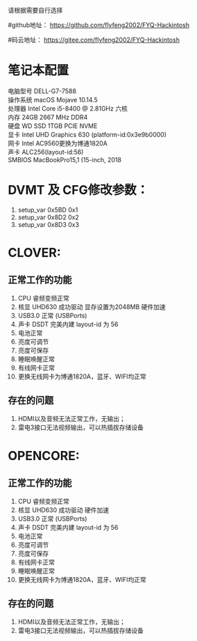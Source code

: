 请根据需要自行选择

#github地址：
https://github.com/flyfeng2002/FYQ-Hackintosh

#码云地址：
https://gitee.com/flyfeng2002/FYQ-Hackintosh


# 笔记本配置  
电脑型号 DELL-G7-7588  
操作系统 macOS Mojave 10.14.5  
处理器  Intel Core i5-8400 @ 2.81GHz 六核  
内存 24GB 2667 MHz DDR4  
硬盘  WD SSD 1TGB PCIE NVME  
显卡 Intel UHD Graphics 630 (platform-id:0x3e9b0000)  
网卡 Intel AC9560更换为博通1820A  
声卡 ALC256(layout-id:56)  
SMBIOS MacBookPro15,1 (15-inch, 2018  




# DVMT 及 CFG修改参数：
1. setup_var 0x5BD 0x1
2. setup_var 0x8D2 0x2
3. setup_var 0x8D3 0x3

# CLOVER:

## 正常工作的功能

1. CPU 睿频变频正常
2. 核显 UHD630 成功驱动 显存设置为2048MB 硬件加速
3. USB3.0 正常 (USBPorts)
4. 声卡 DSDT 完美内建 layout-id 为 56
5. 电池正常
6. 亮度可调节
7. 亮度可保存
8. 睡眠唤醒正常
9. 有线网卡正常
10. 更换无线网卡为博通1820A，蓝牙、WIFI均正常

## 存在的问题

1. HDMI以及音频无法正常工作，无输出；
2. 雷电3接口无法视频输出，可以热插拔存储设备  


# OPENCORE:

## 正常工作的功能
1. CPU 睿频变频正常
2. 核显 UHD630 成功驱动 硬件加速
3. USB3.0 正常 (USBPorts)
4. 声卡 DSDT 完美内建 layout-id 为 56
5. 电池正常
6. 亮度可调节
7. 亮度可保存
8. 有线网卡正常
9. 睡眠唤醒正常
10. 更换无线网卡为博通1820A，蓝牙、WIFI均正常

## 存在的问题

1. HDMI以及音频无法正常工作，无输出； 
2. 雷电3接口无法视频输出，可以热插拔存储设备
